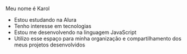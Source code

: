 Meu nome é Karol

- Estou estudando na Alura
- Tenho interesse em tecnologias
- Estou me desenvolvendo na linguagem JavaScript
- Utilizo esse espaço para minha organização e compartilhamento dos meus projetos desenvolvidos
